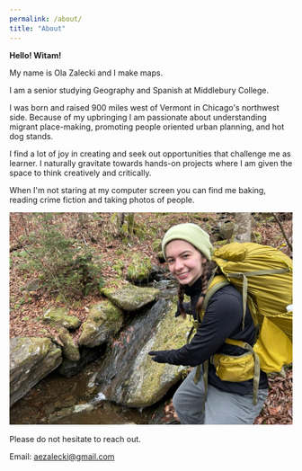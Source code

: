 ```yaml
---
permalink: /about/
title: "About"
---
```


**Hello! Witam!**

My name is Ola Zalecki and I make maps. 

I am a senior studying Geography and Spanish at Middlebury College. 

I was born and raised 900 miles west of Vermont in Chicago's northwest side. Because of my upbringing I am passionate about understanding migrant place-making, promoting people oriented urban planning, and hot dog stands. 
 
I find a lot of joy in creating and seek out opportunities that challenge me as learner. I naturally gravitate towards hands-on projects where I am given the space to think creatively and critically. 

When I'm not staring at my computer screen you can find me baking, reading crime fiction and taking photos of people. 

![about me image](/assets/images/aboutme_img.jpg)

Please do not hesitate to reach out. 

Email:
aezalecki@gmail.com





